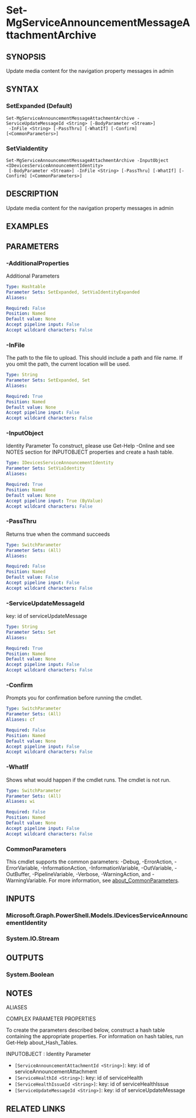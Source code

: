 ﻿---
external help file: Microsoft.Graph.Devices.ServiceAnnouncement-help.xml
Module Name: Microsoft.Graph.Devices.ServiceAnnouncement
online version: https://docs.microsoft.com/en-us/powershell/module/microsoft.graph.devices.serviceannouncement/set-mgserviceannouncementmessageattachmentarchive
schema: 2.0.0
---

# Set-MgServiceAnnouncementMessageAttachmentArchive

## SYNOPSIS
Update media content for the navigation property messages in admin

## SYNTAX

### SetExpanded (Default)
```
Set-MgServiceAnnouncementMessageAttachmentArchive -ServiceUpdateMessageId <String> [-BodyParameter <Stream>]
 -InFile <String> [-PassThru] [-WhatIf] [-Confirm] [<CommonParameters>]
```

### SetViaIdentity
```
Set-MgServiceAnnouncementMessageAttachmentArchive -InputObject <IDevicesServiceAnnouncementIdentity>
 [-BodyParameter <Stream>] -InFile <String> [-PassThru] [-WhatIf] [-Confirm] [<CommonParameters>]
```

## DESCRIPTION
Update media content for the navigation property messages in admin

## EXAMPLES

## PARAMETERS

### -AdditionalProperties
Additional Parameters

```yaml
Type: Hashtable
Parameter Sets: SetExpanded, SetViaIdentityExpanded
Aliases:

Required: False
Position: Named
Default value: None
Accept pipeline input: False
Accept wildcard characters: False
```

### -InFile
The path to the file to upload.
This should include a path and file name.
If you omit the path, the current location will be used.

```yaml
Type: String
Parameter Sets: SetExpanded, Set
Aliases:

Required: True
Position: Named
Default value: None
Accept pipeline input: False
Accept wildcard characters: False
```

### -InputObject
Identity Parameter
To construct, please use Get-Help -Online and see NOTES section for INPUTOBJECT properties and create a hash table.

```yaml
Type: IDevicesServiceAnnouncementIdentity
Parameter Sets: SetViaIdentity
Aliases:

Required: True
Position: Named
Default value: None
Accept pipeline input: True (ByValue)
Accept wildcard characters: False
```

### -PassThru
Returns true when the command succeeds

```yaml
Type: SwitchParameter
Parameter Sets: (All)
Aliases:

Required: False
Position: Named
Default value: False
Accept pipeline input: False
Accept wildcard characters: False
```

### -ServiceUpdateMessageId
key: id of serviceUpdateMessage

```yaml
Type: String
Parameter Sets: Set
Aliases:

Required: True
Position: Named
Default value: None
Accept pipeline input: False
Accept wildcard characters: False
```

### -Confirm
Prompts you for confirmation before running the cmdlet.

```yaml
Type: SwitchParameter
Parameter Sets: (All)
Aliases: cf

Required: False
Position: Named
Default value: None
Accept pipeline input: False
Accept wildcard characters: False
```

### -WhatIf
Shows what would happen if the cmdlet runs.
The cmdlet is not run.

```yaml
Type: SwitchParameter
Parameter Sets: (All)
Aliases: wi

Required: False
Position: Named
Default value: None
Accept pipeline input: False
Accept wildcard characters: False
```

### CommonParameters
This cmdlet supports the common parameters: -Debug, -ErrorAction, -ErrorVariable, -InformationAction, -InformationVariable, -OutVariable, -OutBuffer, -PipelineVariable, -Verbose, -WarningAction, and -WarningVariable. For more information, see [about_CommonParameters](http://go.microsoft.com/fwlink/?LinkID=113216).

## INPUTS

### Microsoft.Graph.PowerShell.Models.IDevicesServiceAnnouncementIdentity
### System.IO.Stream
## OUTPUTS

### System.Boolean
## NOTES

ALIASES

COMPLEX PARAMETER PROPERTIES

To create the parameters described below, construct a hash table containing the appropriate properties. For information on hash tables, run Get-Help about_Hash_Tables.


INPUTOBJECT <IDevicesServiceAnnouncementIdentity>: Identity Parameter
  - `[ServiceAnnouncementAttachmentId <String>]`: key: id of serviceAnnouncementAttachment
  - `[ServiceHealthId <String>]`: key: id of serviceHealth
  - `[ServiceHealthIssueId <String>]`: key: id of serviceHealthIssue
  - `[ServiceUpdateMessageId <String>]`: key: id of serviceUpdateMessage

## RELATED LINKS
